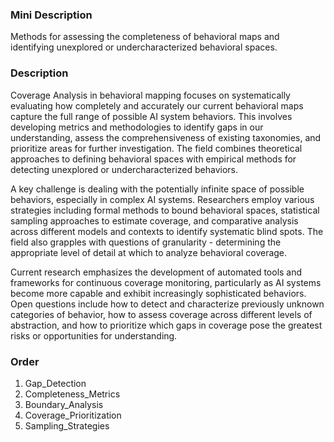 ### Mini Description

Methods for assessing the completeness of behavioral maps and identifying unexplored or undercharacterized behavioral spaces.

### Description

Coverage Analysis in behavioral mapping focuses on systematically evaluating how completely and accurately our current behavioral maps capture the full range of possible AI system behaviors. This involves developing metrics and methodologies to identify gaps in our understanding, assess the comprehensiveness of existing taxonomies, and prioritize areas for further investigation. The field combines theoretical approaches to defining behavioral spaces with empirical methods for detecting unexplored or undercharacterized behaviors.

A key challenge is dealing with the potentially infinite space of possible behaviors, especially in complex AI systems. Researchers employ various strategies including formal methods to bound behavioral spaces, statistical sampling approaches to estimate coverage, and comparative analysis across different models and contexts to identify systematic blind spots. The field also grapples with questions of granularity - determining the appropriate level of detail at which to analyze behavioral coverage.

Current research emphasizes the development of automated tools and frameworks for continuous coverage monitoring, particularly as AI systems become more capable and exhibit increasingly sophisticated behaviors. Open questions include how to detect and characterize previously unknown categories of behavior, how to assess coverage across different levels of abstraction, and how to prioritize which gaps in coverage pose the greatest risks or opportunities for understanding.

### Order

1. Gap_Detection
2. Completeness_Metrics
3. Boundary_Analysis
4. Coverage_Prioritization
5. Sampling_Strategies
